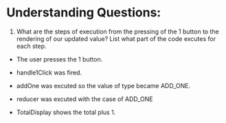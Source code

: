 # Understanding Questions:
1. What are the steps of execution from the pressing of the 1 button to the rendering of our updated value? List what part of the code excutes for each step.
* The user presses the 1 button.
* handle1Click was fired.
* addOne was excuted so the value of type became ADD_ONE.
* reducer was excuted with the case of ADD_ONE 


* TotalDisplay shows the total plus 1.
